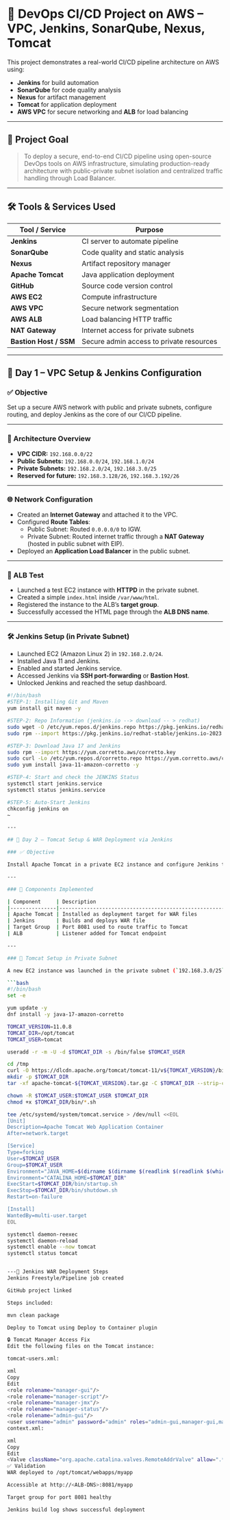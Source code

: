 # 🚀 DevOps CI/CD Project on AWS – VPC, Jenkins, SonarQube, Nexus, Tomcat

This project demonstrates a real-world CI/CD pipeline architecture on AWS using:
- **Jenkins** for build automation
- **SonarQube** for code quality analysis
- **Nexus** for artifact management
- **Tomcat** for application deployment
- **AWS VPC** for secure networking and **ALB** for load balancing

---

## 🧠 Project Goal

> To deploy a secure, end-to-end CI/CD pipeline using open-source DevOps tools on AWS infrastructure, simulating production-ready architecture with public-private subnet isolation and centralized traffic handling through Load Balancer.

---

## 🛠️ Tools & Services Used

| Tool / Service | Purpose                        |
|----------------|--------------------------------|
| **Jenkins**     | CI server to automate pipeline |
| **SonarQube**   | Code quality and static analysis |
| **Nexus**       | Artifact repository manager     |
| **Apache Tomcat** | Java application deployment     |
| **GitHub**      | Source code version control     |
| **AWS EC2**     | Compute infrastructure          |
| **AWS VPC**     | Secure network segmentation     |
| **AWS ALB**     | Load balancing HTTP traffic     |
| **NAT Gateway** | Internet access for private subnets |
| **Bastion Host / SSM** | Secure admin access to private resources |

---

## 📘 Day 1 – VPC Setup & Jenkins Configuration

### ✅ Objective
Set up a secure AWS network with public and private subnets, configure routing, and deploy Jenkins as the core of our CI/CD pipeline.

---

### 📌 Architecture Overview
- **VPC CIDR:** `192.168.0.0/22`
- **Public Subnets:** `192.168.0.0/24`, `192.168.1.0/24`
- **Private Subnets:** `192.168.2.0/24`, `192.168.3.0/25`
- **Reserved for future:** `192.168.3.128/26`, `192.168.3.192/26`

---

### 🌐 Network Configuration
- Created an **Internet Gateway** and attached it to the VPC.
- Configured **Route Tables**:
  - Public Subnet: Routed `0.0.0.0/0` to IGW.
  - Private Subnet: Routed internet traffic through a **NAT Gateway** (hosted in public subnet with EIP).
- Deployed an **Application Load Balancer** in the public subnet.

---

### 🧪 ALB Test
- Launched a test EC2 instance with **HTTPD** in the private subnet.
- Created a simple `index.html` inside `/var/www/html`.
- Registered the instance to the ALB’s **target group**.
- Successfully accessed the HTML page through the **ALB DNS name**.

---

### 🛠️ Jenkins Setup (in Private Subnet)
- Launched EC2 (Amazon Linux 2) in `192.168.2.0/24`.
- Installed Java 11 and Jenkins.
- Enabled and started Jenkins service.
- Accessed Jenkins via **SSH port-forwarding** or **Bastion Host**.
- Unlocked Jenkins and reached the setup dashboard.

```bash for jenkins setup
#!/bin/bash
#STEP-1: Installing Git and Maven
yum install git maven -y

#STEP-2: Repo Information (jenkins.io --> download -- > redhat)
sudo wget -O /etc/yum.repos.d/jenkins.repo https://pkg.jenkins.io/redhat-stable/jenkins.repo
sudo rpm --import https://pkg.jenkins.io/redhat-stable/jenkins.io-2023.key

#STEP-3: Download Java 17 and Jenkins
sudo rpm --import https://yum.corretto.aws/corretto.key
sudo curl -Lo /etc/yum.repos.d/corretto.repo https://yum.corretto.aws/corretto.repo
sudo yum install java-11-amazon-corretto -y

#STEP-4: Start and check the JENKINS Status
systemctl start jenkins.service
systemctl status jenkins.service

#STEP-5: Auto-Start Jenkins
chkconfig jenkins on
~

---

## 📘 Day 2 – Tomcat Setup & WAR Deployment via Jenkins

### ✅ Objective

Install Apache Tomcat in a private EC2 instance and configure Jenkins to build & deploy a Maven WAR file.

---

### 🔧 Components Implemented

| Component     | Description                                                                 |
|---------------|-----------------------------------------------------------------------------|
| Apache Tomcat | Installed as deployment target for WAR files                                |
| Jenkins       | Builds and deploys WAR file                                                 |
| Target Group  | Port 8081 used to route traffic to Tomcat                                   |
| ALB           | Listener added for Tomcat endpoint                                          |

---

### 🧪 Tomcat Setup in Private Subnet

A new EC2 instance was launched in the private subnet (`192.168.3.0/25`), and Tomcat was installed using the following script:

```bash
#!/bin/bash
set -e

yum update -y
dnf install -y java-17-amazon-corretto

TOMCAT_VERSION=11.0.8
TOMCAT_DIR=/opt/tomcat
TOMCAT_USER=tomcat

useradd -r -m -U -d $TOMCAT_DIR -s /bin/false $TOMCAT_USER

cd /tmp
curl -O https://dlcdn.apache.org/tomcat/tomcat-11/v${TOMCAT_VERSION}/bin/apache-tomcat-${TOMCAT_VERSION}.tar.gz
mkdir -p $TOMCAT_DIR
tar -xf apache-tomcat-${TOMCAT_VERSION}.tar.gz -C $TOMCAT_DIR --strip-components=1

chown -R $TOMCAT_USER:$TOMCAT_USER $TOMCAT_DIR
chmod +x $TOMCAT_DIR/bin/*.sh

tee /etc/systemd/system/tomcat.service > /dev/null <<EOL
[Unit]
Description=Apache Tomcat Web Application Container
After=network.target

[Service]
Type=forking
User=$TOMCAT_USER
Group=$TOMCAT_USER
Environment="JAVA_HOME=$(dirname $(dirname $(readlink $(readlink $(which java)))))"
Environment="CATALINA_HOME=$TOMCAT_DIR"
ExecStart=$TOMCAT_DIR/bin/startup.sh
ExecStop=$TOMCAT_DIR/bin/shutdown.sh
Restart=on-failure

[Install]
WantedBy=multi-user.target
EOL

systemctl daemon-reexec
systemctl daemon-reload
systemctl enable --now tomcat
systemctl status tomcat


---🧰 Jenkins WAR Deployment Steps
Jenkins Freestyle/Pipeline job created

GitHub project linked

Steps included:

mvn clean package

Deploy to Tomcat using Deploy to Container plugin

🔒 Tomcat Manager Access Fix
Edit the following files on the Tomcat instance:

tomcat-users.xml:

xml
Copy
Edit
<role rolename="manager-gui"/>
<role rolename="manager-script"/>
<role rolename="manager-jmx"/>
<role rolename="manager-status"/>
<role rolename="admin-gui"/>
<user username="admin" password="admin" roles="admin-gui,manager-gui,manager-script,manager-status"/>
context.xml:

xml
Copy
Edit
<Valve className="org.apache.catalina.valves.RemoteAddrValve" allow=".*" />
✅ Validation
WAR deployed to /opt/tomcat/webapps/myapp

Accessible at http://<ALB-DNS>:8081/myapp

Target group for port 8081 healthy

Jenkins build log shows successful deployment






